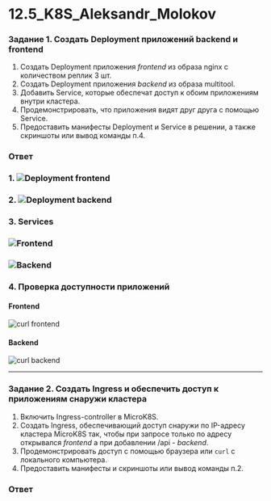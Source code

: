 # 12.5_K8S_Aleksandr_Molokov

### Задание 1. Создать Deployment приложений backend и frontend

1. Создать Deployment приложения _frontend_ из образа nginx с количеством реплик 3 шт.
2. Создать Deployment приложения _backend_ из образа multitool. 
3. Добавить Service, которые обеспечат доступ к обоим приложениям внутри кластера. 
4. Продемонстрировать, что приложения видят друг друга с помощью Service.
5. Предоставить манифесты Deployment и Service в решении, а также скриншоты или вывод команды п.4.

### Ответ

### 1. ![Deployment frontend](https://github.com/ALEMOLOKOV/12.5_K8S_Aleksandr_Molokov/blob/4ae54bdb36d54103220266240e61e755844d3d90/deployment-frontend.yaml)

### 2. ![Deployment backend](https://github.com/ALEMOLOKOV/12.5_K8S_Aleksandr_Molokov/blob/4ae54bdb36d54103220266240e61e755844d3d90/deployment-backend.yaml)

### 3. Services
### ![Frontend](https://github.com/ALEMOLOKOV/12.5_K8S_Aleksandr_Molokov/blob/4ae54bdb36d54103220266240e61e755844d3d90/service-frontend.yaml)
### ![Backend](https://github.com/ALEMOLOKOV/12.5_K8S_Aleksandr_Molokov/blob/4ae54bdb36d54103220266240e61e755844d3d90/service-backend.yaml)

### 4. Проверка доступности приложений

#### Frontend

![curl frontend](https://github.com/ALEMOLOKOV/12.5_K8S_Aleksandr_Molokov/assets/109212419/33f8696d-64b2-45da-890f-3ac64f0f28ca)

#### Backend

![curl backend](https://github.com/ALEMOLOKOV/12.5_K8S_Aleksandr_Molokov/assets/109212419/8aba1a28-efe6-48a8-9d05-5f214620bcf3)

------

### Задание 2. Создать Ingress и обеспечить доступ к приложениям снаружи кластера

1. Включить Ingress-controller в MicroK8S.
2. Создать Ingress, обеспечивающий доступ снаружи по IP-адресу кластера MicroK8S так, чтобы при запросе только по адресу открывался _frontend_ а при добавлении /api - _backend_.
3. Продемонстрировать доступ с помощью браузера или `curl` с локального компьютера.
4. Предоставить манифесты и скриншоты или вывод команды п.2.

### Ответ
